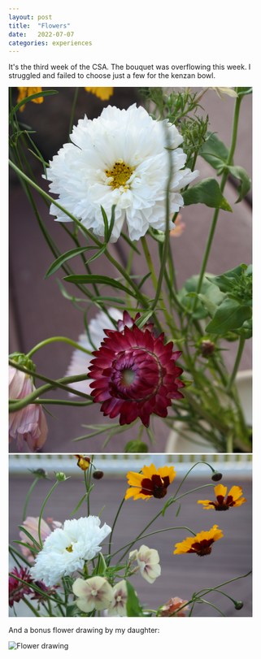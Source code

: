 ```yaml
---
layout: post
title:  "Flowers"
date:   2022-07-07
categories: experiences
---
```


It's the third week of the CSA. The bouquet was overflowing this week. I struggled and failed to choose just a few for the kenzan bowl.

<img src="/img/2022-07-07-flowers-1.jpg" alt="Flower arrangement" style="max-width: 50vw"/>

<img src="/img/2022-07-07-flowers-2.jpg" alt="Flower arrangement" style="max-width: 50vw"/>

And a bonus flower drawing by my daughter:

<img src="/img/2022-07-07-flowers-3.jpg" alt="Flower drawing" style="max-width: 50vw"/>
